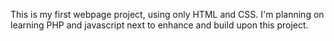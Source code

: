 This is my first webpage project, using only HTML and CSS.
I'm planning on learning PHP and javascript next to enhance and build upon this project.
